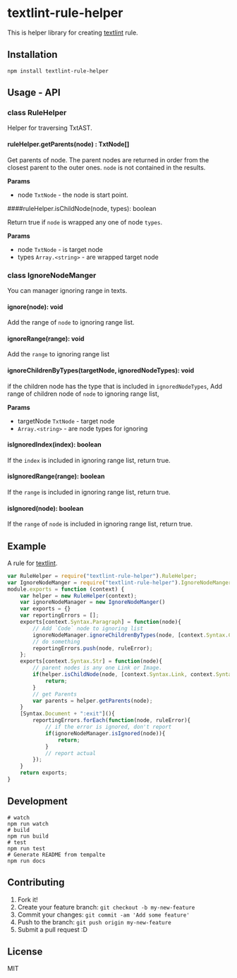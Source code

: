 # textlint-rule-helper

This is helper library for creating [textlint](https://github.com/textlint/textlint "textlint") rule.

## Installation

```
npm install textlint-rule-helper
```

## Usage - API

### class RuleHelper

Helper for traversing TxtAST.

#### ruleHelper.getParents(node) : TxtNode[]

Get parents of node.
The parent nodes are returned in order from the closest parent to the outer ones.
`node` is not contained in the results.

**Params**

- node `TxtNode` - the node is start point.

####ruleHelper.isChildNode(node, types): boolean

Return true if `node` is wrapped any one of node `types`.

**Params**

- node `TxtNode` - is target node
- types `Array.<string>` - are wrapped target node

### class IgnoreNodeManger

You can manager ignoring range in texts.

#### ignore(node): void

Add the range of `node` to ignoring range list.

#### ignoreRange(range): void

Add the `range` to ignoring range list

#### ignoreChildrenByTypes(targetNode, ignoredNodeTypes): void

if the children node has the type that is included in `ignoredNodeTypes`,
Add range of children node of `node` to ignoring range list,

**Params**

-  targetNode `TxtNode` - target node
- `Array.<string>` - are node types for ignoring

#### isIgnoredIndex(index): boolean

If the `index` is included in ignoring range list, return true.

#### isIgnoredRange(range): boolean

If the `range` is included in ignoring range list, return true.

#### isIgnored(node): boolean

If the `range` of `node` is included in ignoring range list, return true.

## Example

A rule for [textlint](https://github.com/textlint/textlint "textlint").

```js
var RuleHelper = require("textlint-rule-helper").RuleHelper;
var IgnoreNodeManger = require("textlint-rule-helper").IgnoreNodeManger;
module.exports = function (context) {
    var helper = new RuleHelper(context);
    var ignoreNodeManager = new IgnoreNodeManger()
    var exports = {}
    var reportingErrors = [];
    exports[context.Syntax.Paragraph] = function(node){
        // Add `Code` node to ignoring list
        ignoreNodeManager.ignoreChildrenByTypes(node, [context.Syntax.Code])
        // do something
        reportingErrors.push(node, ruleError);
    };
    exports[context.Syntax.Str] = function(node){
        // parent nodes is any one Link or Image.
        if(helper.isChildNode(node, [context.Syntax.Link, context.Syntax.Image]){
            return;
        }
        // get Parents
        var parents = helper.getParents(node);
    }
    [Syntax.Document + ":exit"](){
        reportingErrors.forEach(function(node, ruleError){
            // if the error is ignored, don't report
            if(ignoreNodeManager.isIgnored(node)){
                return;
            }
            // report actual
        });
    }
    return exports;
}
```

## Development

```
# watch
npm run watch
# build
npm run build
# test
npm run test
# Generate README from tempalte
npm run docs
```

## Contributing

1. Fork it!
2. Create your feature branch: `git checkout -b my-new-feature`
3. Commit your changes: `git commit -am 'Add some feature'`
4. Push to the branch: `git push origin my-new-feature`
5. Submit a pull request :D

## License

MIT